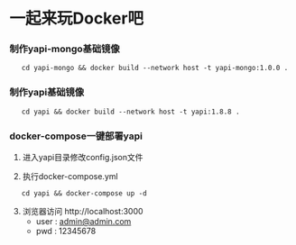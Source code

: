 # 一起来玩Docker吧

### 制作yapi-mongo基础镜像

```
   cd yapi-mongo && docker build --network host -t yapi-mongo:1.0.0 .
```

### 制作yapi基础镜像

``` 
   cd yapi && docker build --network host -t yapi:1.8.8 .
```

### docker-compose一键部署yapi
1. 进入yapi目录修改config.json文件

2. 执行docker-compose.yml

```
   cd yapi && docker-compose up -d
```

3. 浏览器访问 http://localhost:3000
    - user : admin@admin.com
    - pwd  : 12345678
